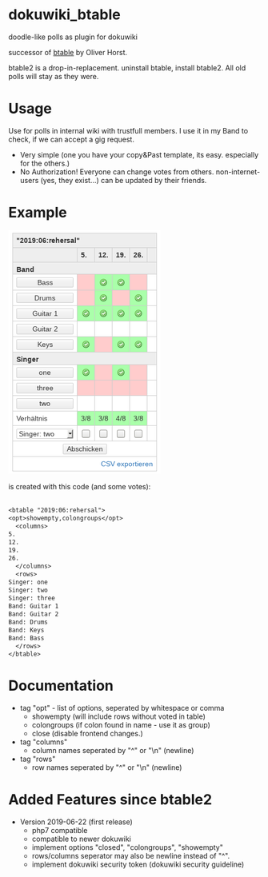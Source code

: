 # dokuwiki_btable
doodle-like polls as plugin for dokuwiki

successor of [btable](https://www.dokuwiki.org/plugin:btable) by Oliver Horst.

btable2 is a drop-in-replacement. uninstall btable, install btable2. All old polls will stay as they were.

# Usage

Use for polls in internal wiki with trustfull members. I use it in my Band to check, if we can accept a gig request. 

- Very simple (one you have your copy&Past template, its easy. especially for the others.)
- No Authorization! Everyone can change votes from others. non-internet-users (yes, they exist...) can be updated by their friends. 

# Example
![screenshot1](https://raw.githubusercontent.com/jolz/dokuwiki_btable/master/doc/screenshot1.png)

is created with this code (and some votes):
```

<btable "2019:06:rehersal">
<opt>showempty,colongroups</opt>
  <columns>
5.
12.
19.
26.  
  </columns>
  <rows>
Singer: one
Singer: two
Singer: three
Band: Guitar 1
Band: Guitar 2
Band: Drums
Band: Keys
Band: Bass
  </rows>
</btable>
```

# Documentation
- tag "opt" - list of options, seperated by whitespace or comma 
  - showempty (will include rows without voted in table)
  - colongroups (if colon found in name - use it as group)
  - close (disable frontend changes.)
 - tag "columns"
   - column names seperated by "^" or "\n" (newline)
 - tag "rows"
   - row names seperated by "^" or "\n" (newline)

# Added Features since btable2
- Version 2019-06-22 (first release)
  - php7 compatible
  - compatible to newer dokuwiki
  - implement options "closed", "colongroups", "showempty"
  - rows/columns seperator may also be newline instead of "^". 
  - implement dokuwiki security token (dokuwiki security guideline)
